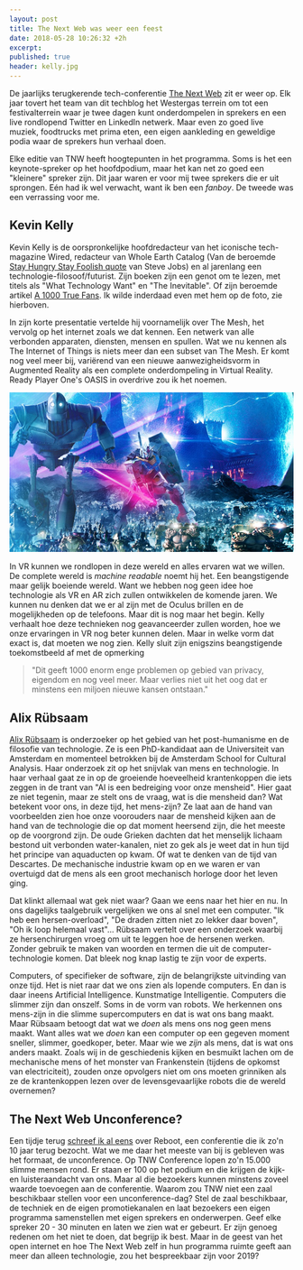 ```yaml
---
layout: post
title: The Next Web was weer een feest
date: 2018-05-28 10:26:32 +2h
excerpt:
published: true
header: kelly.jpg
---
```

De jaarlijks terugkerende tech-conferentie [The Next Web](https://thenextweb.com/event/tnw-conference/) zit er weer op. Elk jaar tovert het team van dit techblog het Westergas terrein om tot een festivalterrein waar je twee dagen kunt onderdompelen in sprekers en een live rondlopend Twitter en LinkedIn netwerk. Maar even zo goed live muziek, foodtrucks met prima eten, een eigen aankleding en geweldige podia waar de sprekers hun verhaal doen. 

Elke editie van TNW heeft hoogtepunten in het programma. Soms is het een keynote-spreker op het hoofdpodium, maar het kan net zo goed een "kleinere" spreker zijn. Dit jaar waren er voor mij twee sprekers die er uit sprongen. Eén had ik wel verwacht, want ik ben een _fanboy_. De tweede was een verrassing voor me. 

## Kevin Kelly

Kevin Kelly is de oorspronkelijke hoofdredacteur van het iconische tech-magazine Wired, redacteur van Whole Earth Catalog (Van de beroemde [Stay Hungry Stay Foolish quote](https://www.youtube.com/watch?v=UF8uR6Z6KLc) van Steve Jobs) en al jarenlang een technologie-filosoof/futurist. Zijn boeken zijn een genot om te lezen, met titels als "What Technology Want" en "The Inevitable". Of zijn beroemde artikel [A 1000 True Fans](http://kk.org/thetechnium/1000-true-fans/). Ik wilde inderdaad even met hem op de foto, zie hierboven.

In zijn korte presentatie vertelde hij voornamelijk over The Mesh, het vervolg op het internet zoals we dat kennen. Een netwerk van alle verbonden apparaten, diensten, mensen en spullen. Wat we nu kennen als The Internet of Things is niets meer dan een subset van The Mesh. Er komt nog veel meer bij, variërend van een nieuwe aanwezigheidsvorm in Augmented Reality als een complete onderdompeling in Virtual Reality. Ready Player One's OASIS in overdrive zou ik het noemen. 

![<> ](/images/scaled.ready_player_one_background3.jpg)

In VR kunnen we rondlopen in deze wereld en alles ervaren wat we willen. De complete wereld is _machine readable_ noemt hij het. Een beangstigende maar gelijk boeiende wereld. Want we hebben nog geen idee hoe technologie als VR en AR zich zullen ontwikkelen de komende jaren. We kunnen nu denken dat we er al zijn met de Oculus brillen en de mogelijkheden op de telefoons. Maar dit is nog maar het begin. Kelly verhaalt hoe deze technieken nog geavanceerder zullen worden, hoe we onze ervaringen in VR nog beter kunnen delen. Maar in welke vorm dat exact is, dat moeten we nog zien. Kelly sluit zijn enigszins beangstigende toekomstbeeld af met de opmerking 

>"Dit geeft 1000 enorm enge problemen op gebied van privacy, eigendom en nog veel meer. Maar verlies niet uit het oog dat er minstens een miljoen nieuwe kansen ontstaan."

## Alix Rübsaam

[Alix Rübsaam](https://twitter.com/alixrubsaam) is onderzoeker op het gebied van het post-humanisme en de filosofie van technologie. Ze is een PhD-kandidaat aan de Universiteit van Amsterdam en momenteel betrokken bij de Amsterdam School for Cultural Analysis. Haar onderzoek zit op het snijvlak van mens en technologie. In haar verhaal gaat ze in op de groeiende hoeveelheid krantenkoppen die iets zeggen in de trant van "AI is een bedreiging voor onze mensheid". Hier gaat ze niet tegenin, maar ze stelt ons de vraag, wat is die mensheid dan? Wat betekent voor ons, in deze tijd, het mens-zijn? Ze laat aan de hand van voorbeelden zien hoe onze voorouders naar de mensheid kijken aan de hand van de technologie die op dat moment heersend zijn, die het meeste op de voorgrond zijn. De oude Grieken dachten dat het menselijk lichaam bestond uit verbonden water-kanalen, niet zo gek als je weet dat in hun tijd het principe van aquaducten op kwam. Of wat te denken van de tijd van Descartes. De mechanische industrie kwam op en we waren er van overtuigd dat de mens als een groot mechanisch horloge door het leven ging. 

Dat klinkt allemaal wat gek niet waar? Gaan we eens naar het hier en nu. In ons dagelijks taalgebruik vergelijken we ons al snel met een computer. "Ik heb een hersen-overload", "De draden zitten niet zo lekker daar boven", "Oh ik loop helemaal vast"... Rübsaam vertelt over een onderzoek waarbij ze hersenchirurgen vroeg om uit te leggen hoe de hersenen werken. Zonder gebruik te maken van woorden en termen die uit de computer-technologie komen. Dat bleek nog knap lastig te zijn voor de experts. 

Computers, of specifieker de software, zijn de belangrijkste uitvinding van onze tijd. Het is niet raar dat we ons zien als lopende computers. En dan is daar ineens Artificial Intelligence. Kunstmatige Intelligentie. Computers die slimmer zijn dan onszelf. Soms in de vorm van robots. We herkennen ons mens-zijn in die slimme supercomputers en dat is wat ons bang maakt. Maar Rübsaam betoogt dat wat we _doen_ als mens ons nog geen mens maakt. Want alles wat we _doen_ kan een computer op een gegeven moment sneller, slimmer, goedkoper, beter. Maar wie we _zijn_ als mens, dat is wat ons anders maakt. Zoals wij in de geschiedenis kijken en besmuikt lachen om de mechanische mens of het monster van Frankenstein (tijdens de opkomst van electriciteit), zouden onze opvolgers niet om ons moeten grinniken als ze de krantenkoppen lezen over de levensgevaarlijke robots die de wereld overnemen?

## The Next Web Unconference?

Een tijdje terug [schreef ik al eens](/Reboot/) over Reboot, een conferentie die ik zo'n 10 jaar terug bezocht. Wat we me daar het meeste van bij is gebleven was het formaat, de unconference. Op TNW Conference lopen zo'n 15.000 slimme mensen rond. Er staan er 100 op het podium en die krijgen de kijk- en luisteraandacht van ons. Maar al die bezoekers kunnen minstens zoveel waarde toevoegen aan de conferentie. Waarom zou TNW niet een zaal beschikbaar stellen voor een unconference-dag? Stel de zaal beschikbaar, de techniek en de eigen promotiekanalen en laat bezoekers een eigen programma samenstellen met eigen sprekers en onderwerpen. Geef elke spreker 20 - 30 minuten en laten we zien wat er gebeurt. Er zijn genoeg redenen om het niet te doen, dat begrijp ik best. Maar in de geest van het open internet en hoe The Next Web zelf in hun programma ruimte geeft aan meer dan alleen technologie, zou het bespreekbaar zijn voor 2019?

